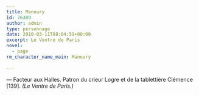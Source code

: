 ```yaml
---
title: Manoury
id: 76389
author: admin
type: personnage
date: 2010-03-11T08:04:59+00:00
excerpt: Le Ventre de Paris
novel:
  - page
rm_character_name_main: Manoury

---
```

— Facteur aux Halles. Patron du crieur Logre et de la tablettière Clémence [139]. _(Le Ventre de Paris.)_